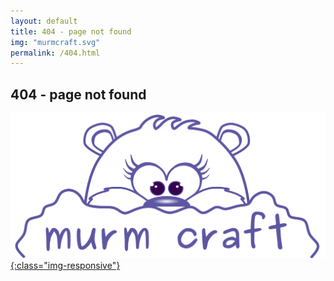```yaml
---
layout: default
title: 404 - page not found
img: "murmcraft.svg"
permalink: /404.html
---
```


## 404 - page not found
[![murmcrat](/img/murmcraft.svg){:class="img-responsive"}]({{site.baseurl}}/)